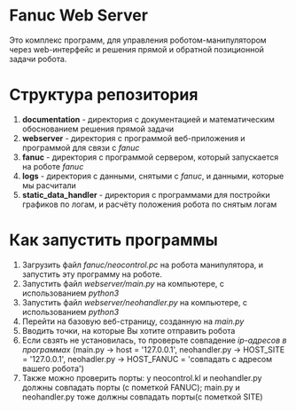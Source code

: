 # Fanuc Web Server
Это комплекс программ, для управления роботом-манипулятором через web-интерфейс и решения прямой и обратной позиционной задачи робота.
# Структура репозитория
1. **documentation** - директория с документацией и математическим обоснованием решения прямой задачи
2. **webserver** - директория с программой веб-приложения и программой для связи с *fanuc*
3. **fanuc** - директория с программой сервером, который запускается на роботе *fanuc*
4. **logs** - директория с данными, снятыми с *fanuc*, и данными, которые мы расчитали
5. **static_data_handler** - директория с программами для постройки графиков по логам, и расчёту положения робота по снятым логам
# Как запустить программы
1. Загрузить файл *fanuc/neocontrol.pc* на робота манипулятора, и запустить эту программу на роботе.
2. Запустить файл *webserver/main.py* на компьютере, с использованием *python3*
3. Запустить файл *webserver/neohandler.py* на компьютере, с использованием *python3*
4. Перейти на базовую веб-страницу, созданную на *main.py*
5. Вводить точки, на которые Вы хотите отправить робота
6. Если свзять не установилась, то проверьте совпадение *ip-адресов в программах* (main.py -> host = '127.0.0.1', neohandler.py -> HOST_SITE = '127.0.0.1', neohadler.py -> HOST_FANUC = 'совпадать с адресом вашего робота')
7. Также можно проверить порты: у neocontrol.kl и neohandler.py должны совпадать порты (с пометкой FANUC); main.py и neohandler.py тоже должны совпадать порты(с пометкой SITE)
